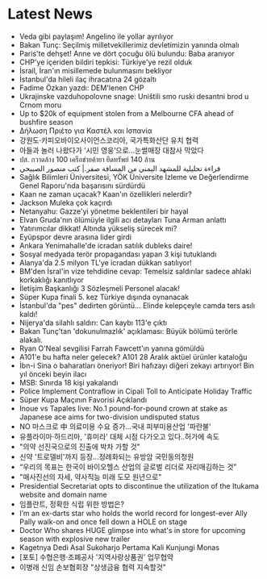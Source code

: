 # Latest News
-  Veda gibi paylaşım! Angelino ile yollar ayrılıyor
-  Bakan Tunç: Seçilmiş milletvekillerimiz devletimizin yanında olmalı
-  Paris'te dehşet! Anne ve dört çocuğu ölü bulundu: Baba aranıyor
-  CHP'ye içeriden bildiri tepkisi: Türkiye'ye rezil olduk
-  İsrail, İran'ın misillemede bulunmasını bekliyor
-  İstanbul'da hileli ilaç ihracatına 24 gözaltı
-  Fadime Özkan yazdı: DEM'lenen CHP
-  Ukrajinske vazduhopolovne snage: Uništili smo ruski desantni brod u Crnom moru
-  Up to $20k of equipment stolen from a Melbourne CFA ahead of bushfire season
-  Δήλωση Πριέτο για Καστέλ και Ισπανία
-  강원도·카피오바이오사이언스코리아, 국가특화산단 유치 협력
-  아들과 놀러 나왔다가 ‘시민 영웅’으로…눈썰매장 대참사 막았다
-  ปส. กวาดล้าง 100 เครือข่ายค้ายา ยึดทรัพย์ 140 ล้าน
-  قراءة تحليلية للمشهد اليمني من المسافة صفر.| كتب منصور الصبيحي
-  Sağlık Bilimleri Üniversitesi, YÖK Üniversite İzleme ve Değerlendirme Genel Raporu'nda başarısını sürdürdü
-  Kaan ne zaman uçacak? Kaan'ın özellikleri nelerdir?
-  Jackson Muleka çok kaçırdı
-  Netanyahu: Gazze'yi yönetme beklentileri bir hayal
-  Elvan Gruda'nın ölümüyle ilgili acı detayları Tuna Arman anlattı
-  Yatırımcılar dikkat! Altında yükseliş sürecek mi?
-  Eyüpspor devre arasına lider girdi
-  Ankara Yenimahalle'de icradan satılık dubleks daire!
-  Sosyal medyada terör propagandası yapan 3 kişi tutuklandı
-  Alanya'da 2.5 milyon TL'ye icradan dükkan satılıyor!
-  BM'den İsral'in vize tehdidine cevap: Temelsiz saldırılar sadece ahlaki korkaklığı kanıtlıyor
-  İletişim Başkanlığı 3 Sözleşmeli Personel alacak!
-  Süper Kupa finali 5. kez Türkiye dışında oynanacak
-  İstanbul'da "pes" dedirten görüntü... Elinde kelepçeyle camda ters asılı kaldı!
-  Nijerya'da silahlı saldırı: Can kaybı 113'e çıktı
-  Bakan Tunç'tan 'dokunulmazlık' açıklaması: Büyük bölümü terörle alakalı.
-  Ryan O'Neal sevgilisi Farrah Fawcett'ın yanına gömüldü
-  A101'e bu hafta neler gelecek? A101 28 Aralık aktüel ürünler kataloğu
-  İbn-i Sina o baharatları öneriyor! Biri hafızayı diğeri zekayı artırıyor! Bin yıl önceki beyin ilacı
-  MSB: Sınırda 18 kişi yakalandı
-  Police Implement Contraflow in Cipali Toll to Anticipate Holiday Traffic
-  Süper Kupa Maçının Favorisi Açıklandı
-  Inoue vs Tapales live: No.1 pound-for-pound crown at stake as Japanese ace aims for two-division undisputed status
-  NO 마스크로 中 의료미용 수요 증가…국내 피부미용산업 '파란불'
-  유플라이마·하드리마, '휴미라' 대체 시점 다가오고 있다‥허가에 속도
-  "의약 선진국으로의 진출에 박차 가할 것"
-  신약 '트로델비'까지 등장…정례화되는 유방암 국민동의청원
-  “우리의 목표는 한국이 바이오헬스 산업의 글로벌 리더로 자리매김하는 것”
-  "매사진선의 자세, 약사직능 미래 도모 원년으로"
-  Presidential Secretariat opts to discontinue the utilization of the Itukama website and domain name
-  임플란트, 정확한 식립 위한 방법은?
-  I’m an ex-darts star who holds the world record for longest-ever Ally Pally walk-on and once fell down a HOLE on stage
-  Doctor Who shares HUGE glimpse into what's in store for upcoming season with explosive new trailer
-  Kagetnya Dedi Asal Sukoharjo Pertama Kali Kunjungi Monas
-  [포토] 수협은행·조폐공사 '지역사랑상품권' 업무협약
-  이병래 신임 손보협회장 "상생금융 협력 지속할것"
